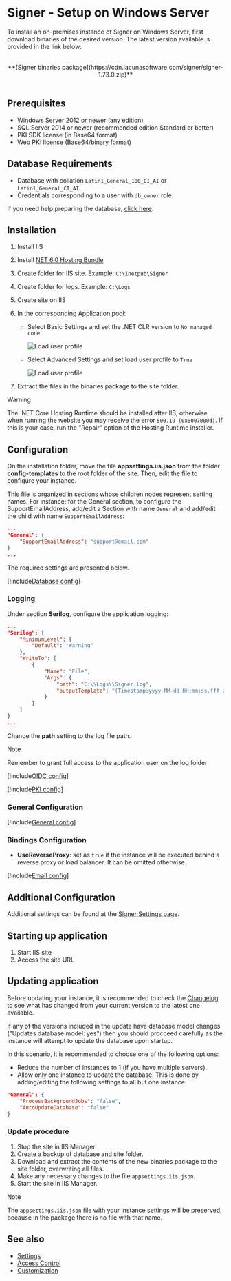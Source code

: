 ﻿# Signer - Setup on Windows Server

To install an on-premises instance of Signer on Windows Server, first download binaries of the desired version. The latest version available is provided in the link below: 

<br />
<center>
**[Signer binaries package](https://cdn.lacunasoftware.com/signer/signer-1.73.0.zip)**
</center>
<br />

## Prerequisites

* Windows Server 2012 or newer (any edition)
* SQL Server 2014 or newer (recommended edition Standard or better)
* PKI SDK license (in Base64 format)
* Web PKI license (Base64/binary format)

## Database Requirements

* Database with collation `Latin1_General_100_CI_AI` or `Latin1_General_CI_AI`.
* Credentials corresponding to a user with `db_owner` role.

If you need help preparing the database, [click here](../prepare-database.md).

<a name="install-aspnet-core" />

## Installation

1. Install IIS
1. Install <a href="https://dotnet.microsoft.com/en-us/download/dotnet/thank-you/runtime-aspnetcore-6.0.20-windows-hosting-bundle-installer" target="_blank">NET 6.0 Hosting Bundle</a>
1. Create folder for IIS site. Example: `C:\inetpub\Signer`
1. Create folder for logs. Example: `C:\Logs`
1. Create site on IIS
1. In the corresponding Application pool:
   * Select Basic Settings and set the .NET CLR version to `No managed code`

     ![Load user profile](../../../../../images/windows/no-managed-code.png)
   * Select Advanced Settings and set load user profile to `True`

     ![Load user profile](../../../../../images/windows/load-user-profile.png)

1. Extract the files in the binaries package to the site folder.

> [!WARNING]
> The .NET Core Hosting Runtime should be installed after IIS, otherwise when running the website you may receive the error `500.19 (0x8007000d)`. 
> If this is your case, run the "Repair" option of the Hosting Runtime installer.

## Configuration

On the installation folder, move the file **appsettings.iis.json** from the folder **config-templates** to the root folder of the site. Then, edit the file
to configure your instance.

This file is organized in sections whose children nodes represent setting names. For instance: for the General section, to
configure the SupportEmailAddress, add/edit a Section with name `General` and add/edit the child with name `SupportEmailAddress`:

```json
...
"General": {
	"SupportEmailAddress": "support@email.com"
}
...
```

The required settings are presented below.

[!include[Database config](../../../includes/spa-config/database-config.md)]

### Logging

Under section **Serilog**, configure the application logging:

```json
...
"Serilog": {
	"MinimumLevel": {
		"Default": "Warning"
	},
	"WriteTo": [
		{
			"Name": "File",
			"Args": {
				"path": "C:\\Logs\\Signer.log",
				"outputTemplate": "{Timestamp:yyyy-MM-dd HH:mm:ss.fff zzz} [{Level:u3}] [{SourceContext}] {Message:lj}{NewLine}{Exception}"
			}
		}
	]
}
...
```

Change the **path** setting to the log file path.

> [!NOTE]
> Remember to grant full access to the application user on the log folder

[!include[OIDC config](../../../includes/spa-config/oidc-config.md)]

[!include[PKI config](../../../includes/spa-config/pki-config.md)]

### General Configuration

[!include[General config](../includes/general-config.md)]

### Bindings Configuration

* **UseReverseProxy**: set as `true` if the instance will be executed behind a reverse proxy or load balancer. It can be omitted otherwise.

[!include[Email config](../../../includes/spa-config/email-config.md)]

## Additional Configuration

Additional settings can be found at the [Signer Settings page](../settings.md).

## Starting up application

1. Start IIS site
1. Access the site URL

## Updating application

Before updating your instance, it is recommended to check the [Changelog](../../changelog.md) to see what has changed from your 
current version to the latest one available.

If any of the versions included in the update have database model changes ("Updates database model: yes") then you
should procceed carefully as the instance will attempt to update the database upon startup.

In this scenario, it is recommended to choose one of the following options:

* Reduce the number of instances to 1 (if you have multiple servers).
* Allow only one instance to update the database. This is done by adding/editing the following settings to all but one instance:

```json
"General": {
	"ProcessBackgroundJobs": "false",
	"AutoUpdateDatabase": "false"
}
```

### Update procedure

1. Stop the site in IIS Manager.
1. Create a backup of database and site folder.
1. Download and extract the contents of the new binaries package to the site folder, overwriting all files.
1. Make any necessary changes to the file `appsettings.iis.json`.
1. Start the site in IIS Manager.

> [!NOTE]
> The `appsettings.iis.json` file with your instance settings will be preserved, because in the package there is no file with that name.

## See also

* [Settings](../settings.md)
* [Access Control](../access-control.md)
* [Customization](../customization.md)